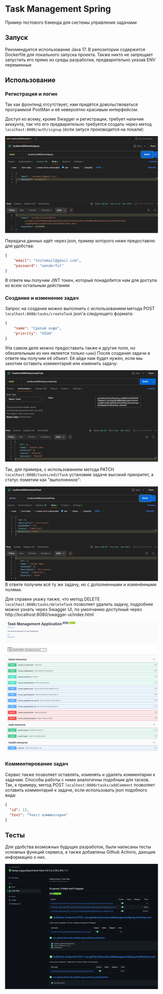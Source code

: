 # Task Management Spring

Пример тестового бэкенда для системы управления задачами

## Запуск
Рекомендуется использование Java 17. В репозитории содержится Dockerfile для локального запуска проекта. 
Также никто не запрещает запустить его прямо из среды разработки, предварительно указав ENV переменные

## Использование
### Регистрация и логин
Так как фронтенд отсутствует, нам придётся довольствоваться программой PostMan и её невероятно красивым интерфейсом.

Доступ ко всему, кроме Swagger и регистрации, требует наличия аккаунта, так что его предварительно требуется создать
через метод `localhost:8080/auth/signup` (если запуск производится на локали):

![img_1.png](images/img_1.png)

Передача данных идёт через json, пример которого ниже предоставлю для удобства:
```json
{
    "email": "testemail@gmail.com",
    "password": "wonderful"
}
```
В ответе мы получим JWT токен, который понадобится нам для доступа ко всем остальным действиям

### Создание и изменение задач
Запрос на создание можно выполнить с использованием метода POST `localhost:8080/tasks/createTask` json'а следующего формата:
```json
{
    "name": "Сделай кофе",
    "priority": "HIGH"
}
```
(На самом деле можно предоставить также и другие поля, но обязательным из них является только `name`)
После создания задачи в ответе мы получим её объект. Её айди нам будет нужен, если мы захотим оставить комментарий или изменить задачу:

![img.png](images/img.png)

Так, для примера, с использованием метода PATCH `localhost:8080/tasks/editTask` установим задаче высокий приоритет, а статус пометим как "выполненное":

![img_1.png](images/img_5.png)
В ответе получим всё ту же задачу, но с дополненными и изменёнными полями.

Для справки укажу также, что метод DELETE `localhost:8080/tasks/deleteTask` позволяет удалить задачу, подробнее можно узнать через Swagger UI, по умолчанию доступный через
http://localhost:8080/swagger-ui/index.html

![img_2.png](images/img_2.png)

### Комментирование задач
Сервис также позволяет оставлять, изменять и удалять комментарии к задачам. Способы работы с ними аналогичны подобным для тасков.
Так, к примеру, метод POST `localhost:8080/tasks/addComment` позволяет оставить комментарий к задаче, если использовать json подобного вида:
```json
{
  "id": 12,
  "text": "Текст комментария"
}
```

## Тесты
Для удобства возможных будущих разработок, были написаны тесты основных функций сервиса, а также добавлены Github Actions,
дающие информацию о них.

![img_3.png](images/img_3.png)

